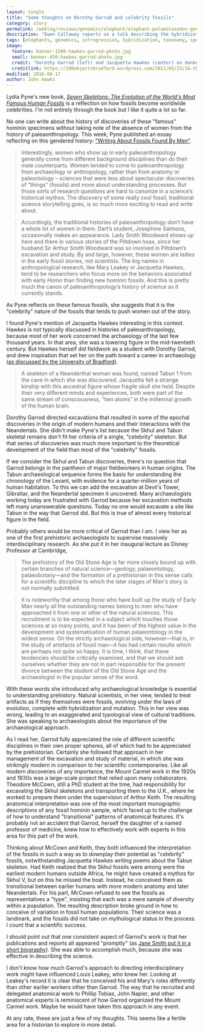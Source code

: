 ```yaml
---
layout: single
title: "Some thoughts on Dorothy Garrod and celebrity fossils"
category: story
permalink: /weblog/reviews/genomics/elephant/elephant-palaeoloxodon-genome-mixture-2016.html
description: "Ewen Callaway reports on a talk describing the hybridization and introgression among extinct elephants."
tags: [elephants, genomics, introgression, hybridization, taxonomy, species concepts]
image:
  feature: banner-1500-hawkes-garrod-photo.jpg
  small: banner-450-hawkes-garrod-photo.jpg
  credit: "Dorothy Garrod (left) and Jacquetta Hawkes (center) on donkeys. Photo from Jacquetta Hawkes' album"
  creditlink: https://100objectsbradford.wordpress.com/2011/05/25/16-the-skull-and-the-moonlight-jacquetta-hawkes-and-the-dig-at-mount-carmel/
modified: 2016-09-17
author: John Hawks
---
```



Lydia Pyne's new book, <a href="http://amzn.to/2cHFYoV"><em>Seven Skeletons: The Evolution of the World's Most Famous Human Fossils</em></a> is a reflection on how fossils become worldwide celebrities. I'm not entirely through the book but I like it quite a lot so far.

No one can write about the history of discoveries of these "famous" hominin specimens without taking note of the absence of women from the history of paleaonthropology. This week, Pyne published an essay reflecting on this gendered history: <a href="http://www.ladyscience.com/writing-about-fossils-found-by-men">"Writing About Fossils Found By Men"</a>.

<blockquote>Interestingly, women who show up in early paleoanthropology generally come from different background disciplines than do their male counterparts. Women tended to come to paleoanthropology from archaeology or anthropology, rather than from anatomy or paleontology – sciences that were less about spectacular discoveries of “things” (fossils) and more about understanding processes. But those sorts of research questions are hard to canonize in a science’s historical mythos. The discovery of some really cool fossil, traditional science storytelling goes, is so much more exciting to read and write about.</blockquote>

<blockquote>Accordingly, the traditional histories of paleoanthropology don’t have a whole lot of women in them. Dart’s student, Josephine Salmons, occasionally makes an appearance. Lady Smith Woodward shows up here and there in various stories of the Piltdown hoax, since her husband Sir Arthur Smith Woodward was so involved in Piltdown’s excavation and study. By and large, however, these women are ladies in the early fossil stories, not scientists. The big names in anthropological research, like Mary Leakey or Jacquetta Hawkes, tend to be researchers who focus more on the behaviors associated with early <em>Homo</em> than finding new hominin fossils. And this is pretty much the canon of paleoanthropology’s history of science as it currently stands.</blockquote>

As Pyne reflects on these famous fossils, she suggests that it is the "celebrity" nature of the fossils that tends to push women out of the story.

I found Pyne's mention of Jacquetta Hawkes interesting in this context. Hawkes is not typically discussed in histories of paleoanthropology, because most of her work concerned the archaeology of the last few thousand years. In that area, she was a towering figure in the mid-twentieth century. But Hawkes herself did fieldwork as a student with Dorothy Garrod, and drew inspiration that set her on the path toward a career in archaeology (<a href="https://100objectsbradford.wordpress.com/2011/05/25/16-the-skull-and-the-moonlight-jacquetta-hawkes-and-the-dig-at-mount-carmel/">as discussed by the University of Bradford</a>).

<blockquote>A skeleton of a Neanderthal woman was found, named Tabun 1 from the cave in which she was discovered.  Jacquetta felt a strange kinship with this ancestral figure whose fragile skull she held. Despite their very different minds and experiences, both were part of the same stream of consciousness, “two atoms” in the millennial growth of the human brain.</blockquote>

Dorothy Garrod directed excavations that resulted in some of the epochal discoveries in the origin of modern humans and their interactions with the Neandertals. She didn't make Pyne's list because the Skhul and Tabun skeletal remains don't fit her criteria of a single, "celebrity" skeleton. But that series of discoveries was much more important to the theoretical development of the field than most of the "celebrity" fossils.

If we consider the Skhul and Tabun discoveries, there's no question that Garrod belongs in the pantheon of major fieldworkers in human origins. The Tabun archaeological sequence forms the basis for understanding the chronology of the Levant, with evidence for a quarter-million years of human habitation. To this we can add the excavation at Devil's Tower, Gibraltar, and the Neandertal specimen it uncovered. Many archaeologists working today are frustrated with Garrod because her excavation methods left many unanswerable questions. Today no one would excavate a site like Tabun in the way that Garrod did. But this is true of almost every historical figure in the field.

Probably others would be more critical of Garrod than I am. I view her as one of the first prehistoric archaeologists to supervise massively interdisciplinary research. As she put it in her inaugural lecture as Disney Professor at Cambridge,

<blockquote>The prehistory of the Old Stone Age is far more closely bound up with certain branches of natural science&mdash;geology, palaeontology, palaeobotany&mdash;and the formation of a prehistorian in this sense calls for a scientific discipline to which the later stages of Man's story is not normally submitted.</blockquote>

<blockquote>It is noteworthy that among those who have built up the study of Early Man nearly all the outstanding names belong to men who have approached it from one or other of the natural sciences. This recruitment is to be expected in a subject which touches those sciences at so many points, and it has been of the highest value in the development and systematisation of human palaeontology in the widest sense. On the strictly archaeological side, however&mdash;that is, in the study of artefacts of fossil man&mdash;it has had certain results which are perhaps not quite so happy. It is time, I think, that these tendencies should be critically examined, and that we should ask ourselves whether they are not in part responsible for the present divorce between the student of the Old Stone Age and the archaeologist in the popular sense of the word. </blockquote>

With these words she introduced why archaeological knowledge is essential to understanding prehistory. Natural scientists, in her view, tended to treat artifacts as if they themselves were fossils, evolving under the laws of evolution, complete with hybridization and mutation. This in her view was wrong, leading to an exaggerated and typological view of cultural traditions. She was speaking to archaeologists about the importance of the archaeological approach.

As I read her, Garrod fully appreciated the role of different scientific disciplines in their own proper spheres, all of which had to be appreciated by the prehistorian. Certainly she followed that approach in her management of the excavation and study of material, in which she was strikingly modern in comparison to her scientific contemporaries. Like all modern discoveries of any importance, the Mount Carmel work in the 1920s and 1930s was a large-scale project that relied upon many collaborators. Theodore McCown, still a PhD student at the time, had responsibility for excavating the Skhul skeletons and transporting them to the U.K., where he worked to prepare them under the supervision of Arthur Keith. The resulting anatomical interpretation was one of the most important monographic descriptions of any fossil hominin sample, which faced up to the challenge of how to understand "transitional" patterns of anatomical features. It's probably not an accident that Garrod, herself the daughter of a named professor of medicine, knew how to effectively work with experts in this area for this part of the work.

Thinking about McCown and Keith, they both influenced the interpretation of the fossils in such a way as to downplay their potential as "celebrity" fossils, notwithstanding Jacquetta Hawkes writing poems about the Tabun skeleton. Had Keith realized that the Skhul fossils were among were the earliest modern humans outside Africa, he might have created a mythos for Skhul V, but on this he missed the boat. Instead, he conceived them as transitional between earlier humans with more modern anatomy and later Neandertals. For his part, McCown refused to see the fossils as representatives a "type", insisting that each was a mere sample of diversity within a population. The resulting description broke ground in how to conceive of variation in fossil human populations. Their science was a landmark, and the fossils did not take on mythological status in the process. I count that a scientific success.

I should point out that one consistent aspect of Garrod's work is that her publications and reports all appeared "promptly" (as <a href="http://dx.doi.org/10.1017/S0003598X00066230">Jane Smith put it in a short biography</a>). She was able to accomplish much, because she was effective in describing the science.

I don't know how much Garrod's approach to directing interdisciplinary work might have influenced Louis Leakey, who knew her. Looking at Leakey's record it is clear that he conceived his and Mary's roles differently than other earlier workers other than Garrod. The way that he recruited and delegated anatomical work to Phillip Tobias, John Napier, and other anatomical experts is reminiscent of how Garrod organized the Mount Carmel work. Maybe he would have taken this approach in any event.

At any rate, these are just a few of my thoughts. This seems like a fertile area for a historian to explore in more detail.









